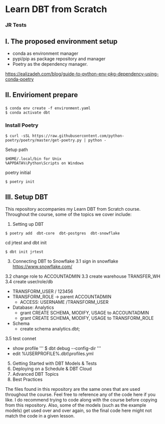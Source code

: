 # Learn DBT from Scratch
### JR Tests
## I. The proposed environment setup
- conda as environment manager
- pypi/pip as package repository and manager 
- Poetry as the dependency manager.

https://ealizadeh.com/blog/guide-to-python-env-pkg-dependency-using-conda-poetry


## II. Envirioment prepare

### 

```
$ conda env create -f environment.yaml
$ conda activate dbt

```

### Install Poetry

```
$ curl -sSL https://raw.githubusercontent.com/python-poetry/poetry/master/get-poetry.py | python -
```

Setup path 
```
$HOME/.local/bin for Unix
%APPDATA%\Python\Scripts on Windows
```


poetry initial
```
$ poetry init
```


## III. Setup DBT

This repository accompanies my Learn DBT from Scratch course. Throughout the course, some of the topics we cover include:
1. Setting up DBT
```
$ poetry add  dbt-core  dbt-postgres  dbt-snowflake 
```

cd jrtest and dbt init
```
$ dbt init jrtest
```

3. Connecting DBT to Snowflake
  3.1 sign in snowflake
  https://www.snowflake.com/

  3.2 change role to ACCOUNTADMIN
  3.3 create warehouse TRANSFER_WH
  3.4 create user/role/db
  - TRANSFORM_USER / 123456
  - TRANSFORM_ROLE 
    -> parent ACCOUNTADMIN
    - ACCESS: USERNAME /TRANSFORM_USER
  - Database: Analytics
    - grant CREATE SCHEMA, MODIFY, USAGE to ACCOUNTADMIN
    - grant CREATE SCHEMA, MODIFY, USAGE to TRANSFORM_ROLE
  - Schema
    - create schema analytics.dbt;

  3.5 test connet
- show profile
'''
$ dbt debug --config-dir
'''
- edit   %USERPROFILE%\.dbt\profiles.yml

5. Getting Started with DBT Models & Tests
6. Deploying on a Schedule & DBT Cloud
7. Advanced DBT Topics
8. Best Practices

The files found in this repository are the same ones that are used throughout the course. Feel free to reference any of the code here if you like. I do recommend trying to code along with the course before copying from this repository. Also, some of the models (such as the example models) get used over and over again, so the final code here might not match the code in a given lesson.

